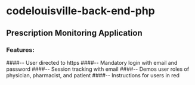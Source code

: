 # codelouisville-back-end-php
## Prescription Monitoring Application
### Features:
####-- User directed to https
####--  Mandatory login with email and password
####--  Session tracking with email
####-- Demos user roles of physician, pharmacist, and patient
####-- Instructions for users in red
